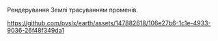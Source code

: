 Рендерування Землі трасуванням променів.

https://github.com/pvslx/earth/assets/147882618/106e27b6-1c1e-4933-9036-26f48f349da1


